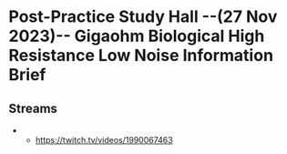 # Post-Practice Study Hall --(27 Nov 2023)-- Gigaohm Biological High Resistance Low Noise Information Brief

## Streams
- - https://twitch.tv/videos/1990067463

